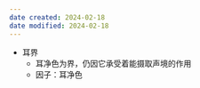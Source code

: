 ```yaml
---
date created: 2024-02-18
date modified: 2024-02-18
---
```

- 耳界
    - 耳净色为界，仍因它承受着能摄取声境的作用
    - 因子：耳净色
